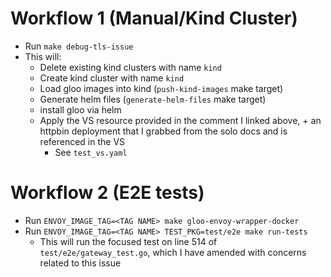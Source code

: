 # Workflow 1 (Manual/Kind Cluster)
- Run `make debug-tls-issue`
- This will:
  - Delete existing kind clusters with name `kind`
  - Create kind cluster with name `kind`
  - Load gloo images into kind (`push-kind-images` make target)
  - Generate helm files (`generate-helm-files` make target)
  - install gloo via helm
  - Apply the VS resource provided in the comment I linked above, + an httpbin deployment that I grabbed from the solo docs and is referenced in the VS
    - See `test_vs.yaml`

# Workflow 2 (E2E tests)
- Run `ENVOY_IMAGE_TAG=<TAG NAME> make gloo-envoy-wrapper-docker`
- Run `ENVOY_IMAGE_TAG=<TAG NAME> TEST_PKG=test/e2e make run-tests`
  - This will run the focused test on line 514 of `test/e2e/gateway_test.go`, which I have amended with concerns related to this issue